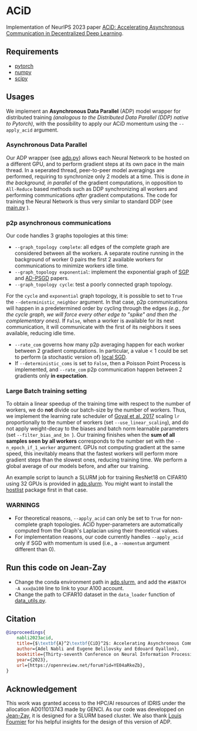 # ACiD

Implementation of NeurIPS 2023 paper [ACiD: Accelerating Asynchronous Communication in Decentralized Deep Learning](https://openreview.net/pdf?id=YE04aRkeZb).

## Requirements
* [pytorch](https://pytorch.org/)
* [numpy](https://numpy.org/)
* [scipy](https://scipy.org/)

## Usages
We implement an **Asynchronous Data Parallel** (ADP) model wrapper for distributed training *(analogous to the Distributed Data Parallel (DDP) native to Pytorch)*, with the possibility to apply our ACiD momentum using the ```--apply_acid``` argument.

### Asynchronous Data Parallel

Our ADP wrapper (see [adp.py](https://github.com/AdelNabli/ACiD/blob/main/adp.py)) allows each Neural Network to be hosted on a different GPU, and to perform gradient steps at its own pace in the main thread.
In a seperated thread, peer-to-peer model averagings are performed, requiring to synchronize only 2 models at a time. This is done *in the background, in parallel* of the gradient computations, in opposition to ```All-Reduce``` based methods such as DDP synchronizing all workers and performing communications *after* gradient computations.
The code for training the Neural Network is thus very similar to standard DDP (see [main.py](https://github.com/AdelNabli/ACiD/blob/main/main.py ) ).

### p2p asynchronous communications

Our code handles 3 graphs topologies at this time:
* ```--graph_topology complete```: all edges of the complete graph are considered between all the workers. A separate routine running in the background of worker 0 pairs the first 2 available workers for communications to minimize workers idle time.
* ```--graph_topology exponential```: implement the exponential graph of [SGP](https://arxiv.org/pdf/1811.10792.pdf ) and [AD-PSGD](https://arxiv.org/pdf/1710.06952.pdf) papers. 
* ```--graph_topology cycle```: test a poorly connected graph topology.

For the ```cycle``` and ```exponential``` graph topology, it is possible to set to ```True``` the ```--deterministic_neighbor``` argument. In that case, p2p communications will happen in a predetermined order by cycling through the edges *(e.g., for the cycle graph, we will force every other edge to "spike" and then the complementary ones).* If ```False```, when a worker is available for its next communication, it will communicate with the first of its neighbors it sees available, reducing idle time.

* ```--rate_com``` governs how many p2p averaging happen for each worker between 2 gradient computations. In particular, a value < 1 could be set to perform (a stochastic version of) [local SGD]( https://arxiv.org/abs/1805.09767 ).
* If ```--deterministic_coms``` is set to ```False```, then a Poisson Point Process is implemented, and ```--rate_com``` p2p communication happen between 2 gradients only **in expectation**.

### Large Batch training setting

To obtain a linear speedup of the training time with respect to the number of workers, we do **not** divide our batch-size by the number of workers. Thus, we implement the learning rate scheduler of [Goyal et al. 2017](https://arxiv.org/abs/1706.02677) scaling ```lr``` proportionally to the number of workers (set ```--use_linear_scaling```), and do not apply weight-decay to the biases and batch norm learnable parameters (set ```--filter_bias_and_bn ```). Our training finishes when the **sum of all samples seen by all workers** corresponds to the number set with the ```--n_epoch_if_1_worker``` argument. GPUs not computing gradient at the same speed, this inevitably means that the fastest workers will perform more gradient steps than the slowest ones, reducing training time. We perform a global average of our models before, and after our training.

An example script to launch a SLURM job for training ResNet18 on CIFAR10 using 32 GPUs is provided in [adp.slurm](https://github.com/AdelNabli/ACiD/blob/main/adp.slurm). You might want to install the [hostlist]( https://pypi.org/project/hostlist/) package first in that case.

### WARNINGS

* For theoretical reasons, ```--apply_acid``` can only be set to ```True``` for non-complete graph topologies. ACiD hyper-parameters are automatically computed from the Graph's Laplacian using their theoretical values.
* For implementation reasons, our code currently handles ```--apply_acid``` only if SGD with momentum is used (i.e., a ```--momentum``` argument different than 0).

## Run this code on Jean-Zay

* Change the conda environment path in [adp.slurm](https://github.com/AdelNabli/ACiD/blob/main/adp.slurm), and add the ```#SBATCH -A xxx@a100``` line to link to your A100 account.
* Change the path to CIFAR10 dataset in the ```data_loader``` function of [data_utils.py]( https://github.com/AdelNabli/ACiD/blob/main/utils/data_utils.py ).

## Citation
```bibtex
@inproceedings{
    nabli2023acid,
    title={$\textbf{A}^2\textbf{CiD}^2$: Accelerating Asynchronous Communication in Decentralized Deep Learning},
    author={Adel Nabli and Eugene Belilovsky and Edouard Oyallon},
    booktitle={Thirty-seventh Conference on Neural Information Processing Systems},
    year={2023},
    url={https://openreview.net/forum?id=YE04aRkeZb},
}
```

## Acknowledgement

This work was granted access to the HPC/AI resources of IDRIS under the allocation AD011013743 made by GENCI. As our code was developped on [Jean-Zay](http://www.idris.fr/eng/jean-zay/), it is designed for a SLURM based cluster.
We also thank [Louis Fournier](https://github.com/fournierlouis ) for his helpful insights for the design of this version of ADP.
